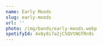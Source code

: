 ```yaml
---
name: Early Moods
slug: early-moods
url: ''
photo: /img/bands/early-moods.webp
spotifyId: 4x8y8i7a2jC5QVtNGTRn9i
---
```

